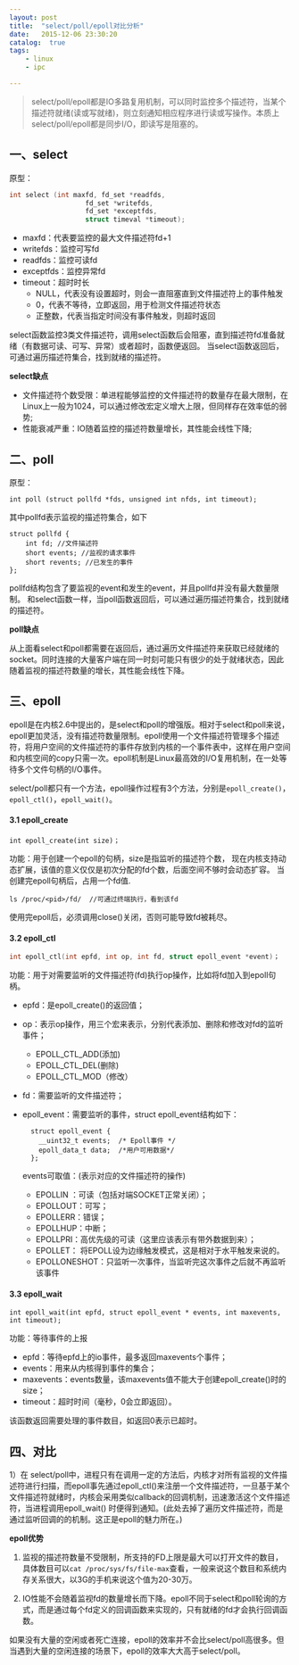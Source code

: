 ```yaml
---
layout: post
title:  "select/poll/epoll对比分析"
date:   2015-12-06 23:30:20
catalog:  true
tags:
    - linux
    - ipc

---
```


> select/poll/epoll都是IO多路复用机制，可以同时监控多个描述符，当某个描述符就绪(读或写就绪)，则立刻通知相应程序进行读或写操作。本质上select/poll/epoll都是同步I/O，即读写是阻塞的。

## 一、select

原型：

```C
int select (int maxfd, fd_set *readfds, 
                   fd_set *writefds, 
                   fd_set *exceptfds, 
                   struct timeval *timeout);
```

- maxfd：代表要监控的最大文件描述符fd+1
- writefds：监控可写fd
- readfds：监控可读fd
- exceptfds：监控异常fd
- timeout：超时时长
  - NULL，代表没有设置超时，则会一直阻塞直到文件描述符上的事件触发
  - 0，代表不等待，立即返回，用于检测文件描述符状态
  - 正整数，代表当指定时间没有事件触发，则超时返回
  
select函数监控3类文件描述符，调用select函数后会阻塞，直到描述符fd准备就绪（有数据可读、可写、异常）或者超时，函数便返回。
当select函数返回后，可通过遍历描述符集合，找到就绪的描述符。


**select缺点**

- 文件描述符个数受限：单进程能够监控的文件描述符的数量存在最大限制，在Linux上一般为1024，可以通过修改宏定义增大上限，但同样存在效率低的弱势;
- 性能衰减严重：IO随着监控的描述符数量增长，其性能会线性下降;

## 二、poll

原型：

    int poll (struct pollfd *fds, unsigned int nfds, int timeout);

其中pollfd表示监视的描述符集合，如下

    struct pollfd {
        int fd; //文件描述符
        short events; //监视的请求事件
        short revents; //已发生的事件
    };

pollfd结构包含了要监视的event和发生的event，并且pollfd并没有最大数量限制。 和select函数一样，当poll函数返回后，可以通过遍历描述符集合，找到就绪的描述符。

**poll缺点**

从上面看select和poll都需要在返回后，通过遍历文件描述符来获取已经就绪的socket。同时连接的大量客户端在同一时刻可能只有很少的处于就绪状态，因此随着监视的描述符数量的增长，其性能会线性下降。


## 三、epoll

epoll是在内核2.6中提出的，是select和poll的增强版。相对于select和poll来说，epoll更加灵活，没有描述符数量限制。epoll使用一个文件描述符管理多个描述符，将用户空间的文件描述符的事件存放到内核的一个事件表中，这样在用户空间和内核空间的copy只需一次。epoll机制是Linux最高效的I/O复用机制，在一处等待多个文件句柄的I/O事件。


select/poll都只有一个方法，epoll操作过程有3个方法，分别是`epoll_create()`， `epoll_ctl()`，`epoll_wait()`。

#### 3.1 epoll_create

    int epoll_create(int size)；

功能：用于创建一个epoll的句柄，size是指监听的描述符个数， 现在内核支持动态扩展，该值的意义仅仅是初次分配的fd个数，后面空间不够时会动态扩容。 当创建完epoll句柄后，占用一个fd值.

    ls /proc/<pid>/fd/  //可通过终端执行，看到该fd

使用完epoll后，必须调用close()关闭，否则可能导致fd被耗尽。

#### 3.2 epoll_ctl

```CPP
int epoll_ctl(int epfd, int op, int fd, struct epoll_event *event)；
```

功能：用于对需要监听的文件描述符(fd)执行op操作，比如将fd加入到epoll句柄。

- epfd：是epoll_create()的返回值；
- op：表示op操作，用三个宏来表示，分别代表添加、删除和修改对fd的监听事件；
    - EPOLL_CTL_ADD(添加)
    - EPOLL_CTL_DEL(删除)
    - EPOLL_CTL_MOD（修改）
- fd：需要监听的文件描述符；
- epoll_event：需要监听的事件，struct epoll_event结构如下：

        struct epoll_event {
          __uint32_t events;  /* Epoll事件 */
          epoll_data_t data;  /*用户可用数据*/
        };

    events可取值：(表示对应的文件描述符的操作)

    - EPOLLIN ：可读（包括对端SOCKET正常关闭）；
    - EPOLLOUT：可写；
    - EPOLLERR：错误；
    - EPOLLHUP：中断；
    - EPOLLPRI：高优先级的可读（这里应该表示有带外数据到来）；
    - EPOLLET： 将EPOLL设为边缘触发模式，这是相对于水平触发来说的。
    - EPOLLONESHOT：只监听一次事件，当监听完这次事件之后就不再监听该事件

#### 3.3 epoll_wait

    int epoll_wait(int epfd, struct epoll_event * events, int maxevents, int timeout);

功能：等待事件的上报

- epfd：等待epfd上的io事件，最多返回maxevents个事件；
- events：用来从内核得到事件的集合；
- maxevents：events数量，该maxevents值不能大于创建epoll_create()时的size；
- timeout：超时时间（毫秒，0会立即返回）。

该函数返回需要处理的事件数目，如返回0表示已超时。

## 四、对比

1）在 select/poll中，进程只有在调用一定的方法后，内核才对所有监视的文件描述符进行扫描，而epoll事先通过epoll_ctl()来注册一个文件描述符，一旦基于某个文件描述符就绪时，内核会采用类似callback的回调机制，迅速激活这个文件描述符，当进程调用epoll_wait() 时便得到通知。(此处去掉了遍历文件描述符，而是通过监听回调的的机制。这正是epoll的魅力所在。)

**epoll优势**

1. 监视的描述符数量不受限制，所支持的FD上限是最大可以打开文件的数目，具体数目可以`cat /proc/sys/fs/file-max`查看，一般来说这个数目和系统内存关系很大，以3G的手机来说这个值为20-30万。

2. IO性能不会随着监视fd的数量增长而下降。epoll不同于select和poll轮询的方式，而是通过每个fd定义的回调函数来实现的，只有就绪的fd才会执行回调函数。

如果没有大量的空闲或者死亡连接，epoll的效率并不会比select/poll高很多。但当遇到大量的空闲连接的场景下，epoll的效率大大高于select/poll。
